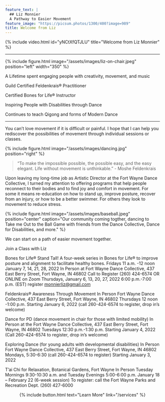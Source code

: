 ```yaml
---
feature_text: |
  ## Liz Monnier
  A Pathway to Easier Movement
feature_image: "https://picsum.photos/1300/400?image=989"
title: Welcome from Liz
---
```


{% include video.html id="yNCtXfQTJLU" title="Welcome from Liz Monnier" %}

<hr/>

{% include figure.html image="/assets/images/liz-on-chair.jpeg" position="left" width="350" %}

A Lifetime spent engaging people with creativity, movement, and music

Guild Certified Feldenkrais® Practitioner

Certified Bones for Life® Instructor

Inspiring People with Disabilities through Dance

Continues to teach Qigong and forms of Modern Dance

<hr/>


You can’t love movement if it is difficult or painful. I hope that I can help you
rediscover the possibilities of movement through individual sessions or classes.

{% include figure.html image="/assets/images/dancing.jpg" position="right" %}

> “To make the impossible possible, the possible easy, and the easy elegant. Life
without movement is unthinkable.” - Moshe Feldenkrais

Upon leaving my long-time job as Artistic Director at the Fort Wayne Dance
Collective, I turned my attention to offering programs that help people reconnect to
their bodies and to find joy and comfort in movement. For some it means re-education on how to stand up, improve posture, recover from an injury, or how to
be a better swimmer. For others they look to movement to reduce stress.

{% include figure.html image="/assets/images/baseball.jpeg" position="center" caption="Our community coming togther, dancing to Take me Out to the Ball Game with friends from the Dance Collective, Dance for Disabilities, and more." %}

We can start on a path of easier movement together.

Join a Class with Liz 

Bones for Life® Stand Tall!
A four-week series in Bones for Life® to improve posture and alignment to facilitate healthy bones.
Fridays 11 a.m. -12 noon 
January 7, 14, 21, 28, 2022
In Person at Fort Wayne Dance Collective, 
437 East Berry Street, Fort Wayne, IN 46802
Call to Register (260) 424-6574
OR
ONLINE on Zoom
Thursdays, January 6, 13, 20, 27, 2022
6:00 p.m.-7:00 p.m. (EST)
register monnierliz@gmail.com

Feldenkrais® Awareness Through Movement In Person
Fort Wayne Dance Collective, 437 East Berry Street, Fort Wayne, IN 46802
Thursdays 12 noon -1:00 p.m. 
Starting January 6, 2022 (call 260-424-6574 to register, drop in’s welcome)

Dance for PD (dance movement in chair for those with limited mobility) 
In Person at the Fort Wayne Dance Collective, 437 East Berry Street, Fort Wayne, IN 46802
Tuesdays 12:30 p.m.-1:30 p.m. 
Starting January 4, 2022 (Call 260-424-6574 to register, drop in’s welcome)

Exploring Dance (for young adults with developmental disabilities) In Person
Fort Wayne Dance Collective, 437 East Berry Street, Fort Wayne, IN 46802
Mondays, 5:30-6:30 (call 260-424-6574 to register)
Starting January 3, 2022

T’ai Chi for Relaxation, Botanical Gardens, Fort Wayne In Person
Tuesday Mornings 9:30-10:30 a.m. and Tuesday Evenings 5:00-6:00 p.m.
January 18 – February 22 (6-week session) 
To register: call the Fort Wayne Parks and Recreation Dept. (260) 427-6000







<p style="text-align: center;">{% include button.html text="Learn More" link="/services" %}</p>
